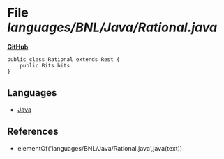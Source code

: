 # File _languages/BNL/Java/Rational.java_
**[GitHub](https://github.com/softlang/yas/blob/master/languages/BNL/Java/Rational.java)**
```
public class Rational extends Rest {
    public Bits bits
}
```

## Languages
* [Java](../languages/Java.md)

## References
* elementOf('languages/BNL/Java/Rational.java',java(text))

